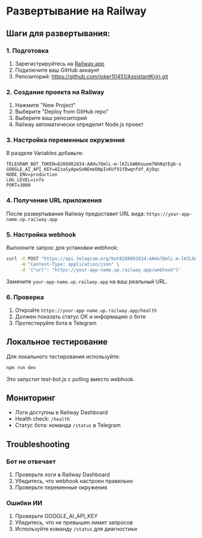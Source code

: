 # Развертывание на Railway

## Шаги для развертывания:

### 1. Подготовка
1. Зарегистрируйтесь на [Railway.app](https://railway.app)
2. Подключите ваш GitHub аккаунт
3. Репозиторий: https://github.com/joker10451/AssistantKriri.git

### 2. Создание проекта на Railway
1. Нажмите "New Project"
2. Выберите "Deploy from GitHub repo"
3. Выберите ваш репозиторий
4. Railway автоматически определит Node.js проект

### 3. Настройка переменных окружения
В разделе Variables добавьте:

```
TELEGRAM_BOT_TOKEN=8288082034:AAHu7QmlL-m-lKILkW6Kuuom7NhNqtEgb-s
GOOGLE_AI_API_KEY=AIzaSyApwSoNEmeDNpIvKUf91fDwqnfdf_AjOqc
NODE_ENV=production
LOG_LEVEL=info
PORT=3000
```

### 4. Получение URL приложения
После развертывания Railway предоставит URL вида:
`https://your-app-name.up.railway.app`

### 5. Настройка webhook
Выполните запрос для установки webhook:

```bash
curl -X POST "https://api.telegram.org/bot8288082034:AAHu7QmlL-m-lKILkW6Kuuom7NhNqtEgb-s/setWebhook" \
     -H "Content-Type: application/json" \
     -d '{"url": "https://your-app-name.up.railway.app/webhook"}'
```

Замените `your-app-name.up.railway.app` на ваш реальный URL.

### 6. Проверка
1. Откройте `https://your-app-name.up.railway.app/health`
2. Должен показать статус OK и информацию о боте
3. Протестируйте бота в Telegram

## Локальное тестирование

Для локального тестирования используйте:
```bash
npm run dev
```

Это запустит test-bot.js с polling вместо webhook.

## Мониторинг

- Логи доступны в Railway Dashboard
- Health check: `/health`
- Статус бота: команда `/status` в Telegram

## Troubleshooting

### Бот не отвечает
1. Проверьте логи в Railway Dashboard
2. Убедитесь, что webhook настроен правильно
3. Проверьте переменные окружения

### Ошибки ИИ
1. Проверьте GOOGLE_AI_API_KEY
2. Убедитесь, что не превышен лимит запросов
3. Используйте команду `/status` для диагностики